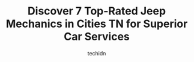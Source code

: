---
layout: ampstory
image: https://images.unsplash.com/photo-1626302592077-206bbcf450ae?ixlib=rb-4.0.3&ixid=MnwxMjA3fDB8MHxwaG90by1wYWdlfHx8fGVufDB8fHx8&auto=format&fit=crop&w=640&h=853&q=80
author: techidn
featured: false
description: Entrust your vehicle to the 7 best Jeep Mechanic in Cities TN, USA and experience the difference they can make. With their extensive knowledge, state-of-the-art facilities, and commitment to
title: Discover 7 Top-Rated Jeep Mechanics in Cities TN for Superior Car Services
cover:
   title: Discover 7 Top-Rated Jeep Mechanics in Cities TN for Superior Car Services
   subtitle: Rickpate
   background: https://images.unsplash.com/photo-1626302592077-206bbcf450ae?ixlib=rb-4.0.3&ixid=MnwxMjA3fDB8MHxwaG90by1wYWdlfHx8fGVufDB8fHx8&auto=format&fit=crop&w=640&h=853&q=80

pages: 
 - layout: thirds
   top: <h1>#1 AutoNation Chrysler Dodge Jeep RAM and FIAT Johnson City</h1>
   bottom: "<p>I bought a Jeep Renegade Sport yesterday at Auto Nation in Johnson City, TN. I drove from North Carolina and communicated with the dealership via phone prior to the test </p>"
   background: https://www.knot35.com/toplist/wp-content/uploads/2023/06/best-jeep-mechanic-1-in-cities-tn-1685833991.jpeg
   backgroundblur: true
 - layout: thirds
   top: <h1>#2 Secret City Chrysler Dodge Jeep RAM</h1>
   bottom: "<p>1005 Oak Ridge Turnpike, Oak Ridge, TN 37830, United States</p>"
   background: https://www.knot35.com/toplist/wp-content/uploads/2023/06/best-jeep-mechanic-2-in-cities-tn-1685833992.jpeg
   cta:
      link: https://www.knot35.com/toplist/discover-7-top-rated-jeep-mechanics-in-cities-tn-for-superior-car-services/
      text: Discover 7 Top-Rated Jeep Mechanics in Cities TN for Superior Car Services
 - layout: thirds
   top: <h1>#3 Farris Motor Company</h1>
   bottom: "<p>246 E Broadway Blvd, Jefferson City, TN 37760, United States</p>"
   background: https://www.knot35.com/toplist/wp-content/uploads/2023/06/best-jeep-mechanic-3-in-cities-tn-1685833992.jpeg
   cta:
      link: https://www.knot35.com/toplist/discover-7-top-rated-jeep-mechanics-in-cities-tn-for-superior-car-services/
      text: Discover 7 Top-Rated Jeep Mechanics in Cities TN for Superior Car Services
 - layout: thirds
   top: <h1>#4 Tri-Cities Chrysler Dodge Jeep Ram</h1>
   bottom: "<p>869 E Stone Dr, Kingsport, TN 37660, United States</p>"
   background: https://images.unsplash.com/photo-1536745287225-21d689278fd1?ixlib=rb-4.0.3&ixid=MnwxMjA3fDB8MHxwaG90by1wYWdlfHx8fGVufDB8fHx8&auto=format&fit=crop&w=640&h=853&q=80
   cta:
      link: https://www.knot35.com/toplist/discover-7-top-rated-jeep-mechanics-in-cities-tn-for-superior-car-services/
      text: Discover 7 Top-Rated Jeep Mechanics in Cities TN for Superior Car Services
 - layout: thirds
   top: <h1>#5 All Terrain Auto Care</h1>
   bottom: "<p>2335 Piney Grove Church Rd, Knoxville, TN 37909, United States</p>"
   background: https://images.unsplash.com/photo-1527066579998-dbbae57f45ce?ixlib=rb-4.0.3&ixid=MnwxMjA3fDB8MHxwaG90by1wYWdlfHx8fGVufDB8fHx8&auto=format&fit=crop&w=640&h=853&q=80
   cta:
      link: https://www.knot35.com/toplist/discover-7-top-rated-jeep-mechanics-in-cities-tn-for-superior-car-services/
      text: Discover 7 Top-Rated Jeep Mechanics in Cities TN for Superior Car Services
 - layout: thirds
   top: <h1>#6 Lenoir City Chrysler Dodge Jeep RAM Service Department</h1>
   bottom: "<p>1206 E Broadway St, Lenoir City, TN 37772, United States</p>"
   background: https://images.unsplash.com/photo-1595364397663-fca4f075d796?ixlib=rb-4.0.3&ixid=MnwxMjA3fDB8MHxwaG90by1wYWdlfHx8fGVufDB8fHx8&auto=format&fit=crop&w=640&h=853&q=80
   cta:
      link: https://www.knot35.com/toplist/discover-7-top-rated-jeep-mechanics-in-cities-tn-for-superior-car-services/
      text: Discover 7 Top-Rated Jeep Mechanics in Cities TN for Superior Car Services
 - layout: thirds
   top: <h1>#7 Milex Complete Auto Care - Mr. Transmission</h1>
   bottom: "<p>2810 W Market St, Johnson City, TN 37604, United States</p>"
   background: https://images.unsplash.com/photo-1527067829737-402993088e6b?ixlib=rb-4.0.3&ixid=MnwxMjA3fDB8MHxwaG90by1wYWdlfHx8fGVufDB8fHx8&auto=format&fit=crop&w=640&h=853&q=80
   cta:
      link: https://www.knot35.com/toplist/discover-7-top-rated-jeep-mechanics-in-cities-tn-for-superior-car-services/
      text: Discover 7 Top-Rated Jeep Mechanics in Cities TN for Superior Car Services
 - layout: thirds
   middle: Continue reading...
   background: https://images.unsplash.com/photo-1615749413727-825b59a857b5?ixlib=rb-4.0.3&ixid=MnwxMjA3fDB8MHxwaG90by1wYWdlfHx8fGVufDB8fHx8&auto=format&fit=crop&w=640&h=853&q=80
   cta:
      link: https://www.knot35.com/toplist/discover-7-top-rated-jeep-mechanics-in-cities-tn-for-superior-car-services/
      text: Discover 7 Top-Rated Jeep Mechanics in Cities TN for Superior Car Services
      
---